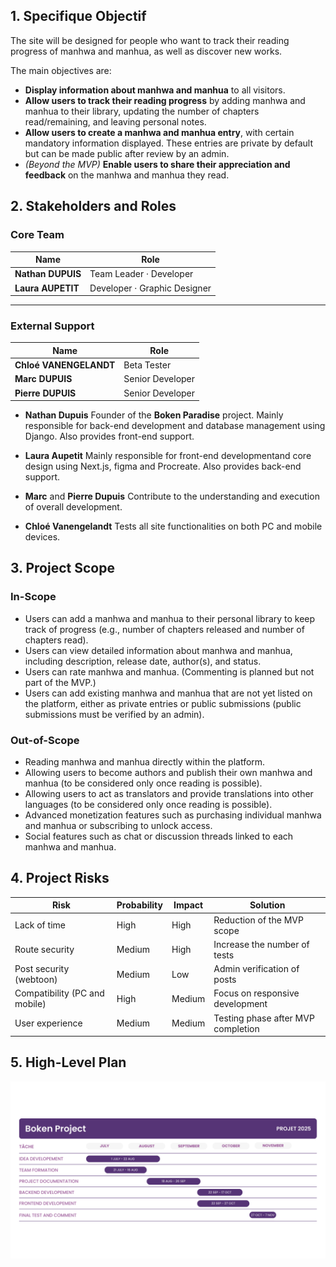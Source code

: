 ## 1. Specifique Objectif

The site will be designed for people who want to track their reading progress of manhwa and manhua, as well as discover new works.

The main objectives are:

* **Display information about manhwa and manhua** to all visitors.
* **Allow users to track their reading progress** by adding manhwa and manhua to their library, updating the number of chapters read/remaining, and leaving personal notes.
* **Allow users to create a manhwa and manhua entry**, with certain mandatory information displayed. These entries are private by default but can be made public after review by an admin.
* *(Beyond the MVP)* **Enable users to share their appreciation and feedback** on the manhwa and manhua they read.


## 2. Stakeholders and Roles

### Core Team

| Name              | Role                         |
| ----------------- | ---------------------------- |
| **Nathan DUPUIS** | Team Leader · Developer      |
| **Laura AUPETIT** | Developer · Graphic Designer |

---

### External Support

| Name                   | Role             |
| ---------------------- | ---------------- |
| **Chloé VANENGELANDT** | Beta Tester      |
| **Marc DUPUIS**        | Senior Developer |
| **Pierre DUPUIS**      | Senior Developer |



* **Nathan Dupuis**
  Founder of the **Boken Paradise** project.
  Mainly responsible for back-end development and database management using Django.
  Also provides front-end support.

* **Laura Aupetit**
  Mainly responsible for front-end developmentand core design using Next.js, figma and Procreate.
  Also provides back-end support.

* **Marc** and **Pierre Dupuis**
  Contribute to the understanding and execution of overall development.

* **Chloé Vanengelandt**
  Tests all site functionalities on both PC and mobile devices.


## 3. Project Scope

### In-Scope

* Users can add a manhwa and manhua to their personal library to keep track of progress (e.g., number of chapters released and number of chapters read).
* Users can view detailed information about manhwa and manhua, including description, release date, author(s), and status.
* Users can rate manhwa and manhua. (Commenting is planned but not part of the MVP.)
* Users can add existing manhwa and manhua that are not yet listed on the platform, either as private entries or public submissions (public submissions must be verified by an admin).

### Out-of-Scope

* Reading manhwa and manhua directly within the platform.
* Allowing users to become authors and publish their own manhwa and manhua (to be considered only once reading is possible).
* Allowing users to act as translators and provide translations into other languages (to be considered only once reading is possible).
* Advanced monetization features such as purchasing individual manhwa and manhua or subscribing to unlock access.
* Social features such as chat or discussion threads linked to each manhwa and manhua.

## 4. Project Risks
| Risk                          | Probability | Impact | Solution                           |
| ----------------------------- | ----------- | ------ | ---------------------------------- |
| Lack of time                  | High        | High   | Reduction of the MVP scope         |
| Route security                | Medium      | High   | Increase the number of tests       |
| Post security (webtoon)       | Medium      | Low    | Admin verification of posts        |
| Compatibility (PC and mobile) | High        | Medium | Focus on responsive development    |
| User experience               | Medium      | Medium | Testing phase after MVP completion |


## 5. High-Level Plan
![gant diagram](./Boken%20Project.png?raw=true)
